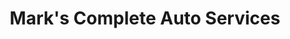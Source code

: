 ---
title: "Mark's Complete Auto Services"
url: /skowhegan/marks-complete-auto-services/
shop: Autowerkstatt
---